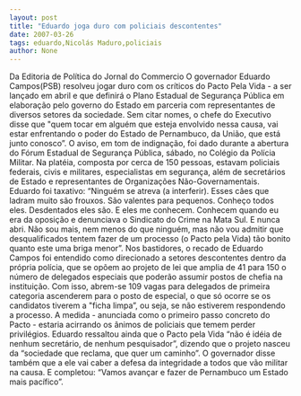 ```yaml
---
layout: post
title: "Eduardo joga duro com policiais descontentes"
date: 2007-03-26
tags: eduardo,Nicolás Maduro,policiais
author: None
---
```

Da Editoria de Política do Jornal do Commercio
O governador Eduardo Campos(PSB) resolveu jogar duro com os críticos do Pacto Pela Vida - a ser lançado em abril e que definirá o Plano Estadual de Segurança Pública em elaboração pelo governo do Estado em parceria com representantes de diversos setores da sociedade.
Sem citar nomes, o chefe do Executivo disse que \"quem tocar em alguém que esteja envolvido nessa causa, vai estar enfrentando o poder do Estado de Pernambuco, da União, que está junto conosco”.
O aviso, em tom de indignação, foi dado durante a abertura do Fórum Estadual de Segurança Pública, sábado, no Colégio da Polícia Militar. 
Na platéia, composta por cerca de 150 pessoas, estavam policiais federais, civis e militares, especialistas em segurança, além de secretários de Estado e representantes de Organizações Não-Governamentais. 
Eduardo foi taxativo: “Ninguém se atreva (a interferir). Esses cães que ladram muito são frouxos. São valentes para pequenos. Conheço todos eles. Desdentados eles são. E eles me conhecem. Conhecem quando eu era da oposição e denunciava o Sindicato do Crime na Mata Sul. E nunca abri. Não sou mais, nem menos do que ninguém, mas não vou admitir que desqualificados tentem fazer de um processo (o Pacto pela Vida) tão bonito quanto este uma briga menor”.
Nos bastidores, o recado de Eduardo Campos foi entendido como direcionado a setores descontentes dentro da própria polícia, que se opõem ao projeto de lei que amplia de 41 para 150 o número de delegados especiais que poderão assumir postos de chefia na instituição. 
Com isso, abrem-se 109 vagas para delegados de primeira categoria ascenderem para o posto de especial, o que só ocorre se os candidatos tiverem a \"ficha limpa”, ou seja, se não estiverem respondendo a processo. 
A medida - anunciada como o primeiro passo concreto do Pacto - estaria acirrando os ânimos de policiais que temem perder privilégios.
Eduardo ressaltou ainda que o Pacto pela Vida “não é idéia de nenhum secretário, de nenhum pesquisador”, dizendo que o projeto nasceu da “sociedade que reclama, que quer um caminho”. 
O governador disse também que a ele vai caber a defesa da integridade a todos que vão militar na causa. E completou: “Vamos avançar e fazer de Pernambuco um Estado mais pacífico”. 